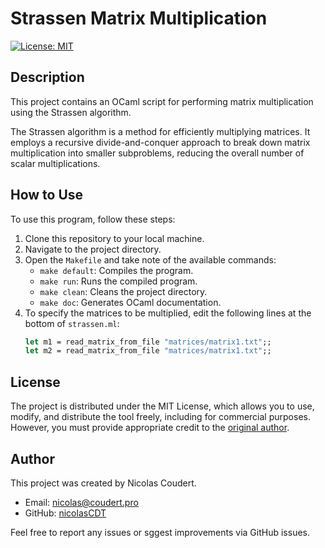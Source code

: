 # Strassen Matrix Multiplication

[![License: MIT](https://img.shields.io/badge/License-MIT-yellow.svg)](https://opensource.org/licenses/MIT)

## Description
This project contains an OCaml script for performing matrix multiplication using the Strassen algorithm.

The Strassen algorithm is a method for efficiently multiplying matrices. It employs a recursive divide-and-conquer approach to break down matrix multiplication into smaller subproblems, reducing the overall number of scalar multiplications.

## How to Use

To use this program, follow these steps:

1. Clone this repository to your local machine.
2. Navigate to the project directory.
3. Open the `Makefile` and take note of the available commands:
   - `make default`: Compiles the program.
   - `make run`: Runs the compiled program.
   - `make clean`: Cleans the project directory.
   - `make doc`: Generates OCaml documentation.
4. To specify the matrices to be multiplied, edit the following lines at the bottom of `strassen.ml`:
    ```ocaml
    let m1 = read_matrix_from_file "matrices/matrix1.txt";;
    let m2 = read_matrix_from_file "matrices/matrix1.txt";;
    ```

## License
The project is distributed under the MIT License, which allows you to use, modify, and distribute the tool freely, including for commercial purposes. 
However, you must provide appropriate credit to the [original author](https://github.com/nicolasCDT/).

## Author
This project was created by Nicolas Coudert. 
* Email: [nicolas@coudert.pro](mailto:nicolas@coudert.pro)
* GitHub: [nicolasCDT](https://github.com/nicolasCDT)

Feel free to report any issues or sggest improvements via GitHub issues.